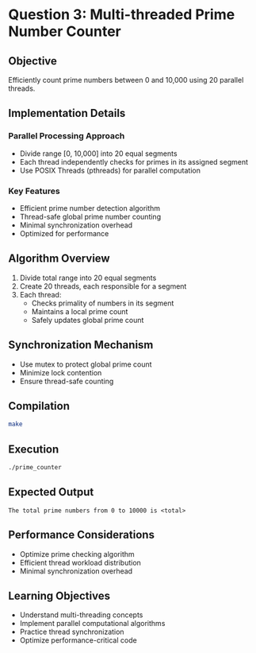 # Question 3: Multi-threaded Prime Number Counter

## Objective
Efficiently count prime numbers between 0 and 10,000 using 20 parallel threads.

## Implementation Details

### Parallel Processing Approach
- Divide range [0, 10,000] into 20 equal segments
- Each thread independently checks for primes in its assigned segment
- Use POSIX Threads (pthreads) for parallel computation

### Key Features
- Efficient prime number detection algorithm
- Thread-safe global prime number counting
- Minimal synchronization overhead
- Optimized for performance

## Algorithm Overview
1. Divide total range into 20 equal segments
2. Create 20 threads, each responsible for a segment
3. Each thread:
   - Checks primality of numbers in its segment
   - Maintains a local prime count
   - Safely updates global prime count

## Synchronization Mechanism
- Use mutex to protect global prime count
- Minimize lock contention
- Ensure thread-safe counting

## Compilation
```bash
make
```

## Execution
```bash
./prime_counter
```

## Expected Output
```
The total prime numbers from 0 to 10000 is <total>
```

## Performance Considerations
- Optimize prime checking algorithm
- Efficient thread workload distribution
- Minimal synchronization overhead

## Learning Objectives
- Understand multi-threading concepts
- Implement parallel computational algorithms
- Practice thread synchronization
- Optimize performance-critical code
